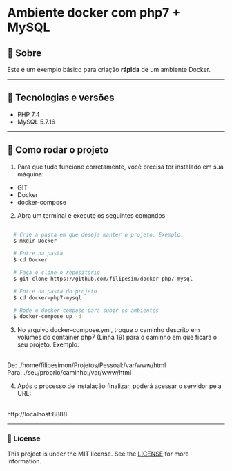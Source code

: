 <h1>
  Ambiente docker com php7 + MySQL
</h1>

## 📘 Sobre

Este é um exemplo básico para criação **rápida** de um ambiente Docker.

---

## 🚀 Tecnologias e versões

 - PHP 7.4
 - MySQL 5.7.16

---

## 📁 Como rodar o projeto

1. Para que tudo funcione corretamente, você precisa ter instalado em sua máquina:
  - GIT
  - Docker
  - docker-compose

2. Abra um terminal e execute os seguintes comandos

```bash
  
  # Crie a pasta em que deseja manter o projeto. Exemplo:
  $ mkdir Docker

  # Entre na pasta
  $ cd Docker

  # Faça o clone o repositório 
  $ git clone https://github.com/filipesim/docker-php7-mysql

  # Entre na pasta do projeto
  $ cd docker-php7-mysql

  # Rode o docker-compose para subir os ambientes
  $ docker-compose up -d

```

3. No arquivo docker-compose.yml, troque o caminho descrito em volumes do container php7 (Linha 19) para o caminho em que ficará o seu projeto. Exemplo:
<br/>
De: ./home/filipesimon/Projetos/Pessoal:/var/www/html
<br/>
Para: ./seu/proprio/caminho:/var/www/html

4. Após o processo de instalação finalizar, poderá acessar o servidor pela URL:
<br/>
http://localhost:8888

---

### 📝 License

This project is under the MIT license. See the [LICENSE](/LICENSE) for more information.